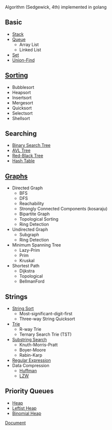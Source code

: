 Algorithm (Sedgewick, 4th) implemented in golang
## Basic
  * [Stack](https://github.com/howz97/algorithm/tree/master/basic/stack)
  * [Queue](https://github.com/howz97/algorithm/tree/master/basic/queue)
    * Array List
    * Linked List
  * [Set](https://github.com/howz97/algorithm/tree/master/basic/set)
  * [Union-Find](https://github.com/howz97/algorithm/tree/master/basic/unionfind)
## [Sorting](https://github.com/howz97/algorithm/tree/master/sort)
  * Bubblesort
  * Heapsort
  * Insertsort
  * Mergesort
  * Quicksort
  * Selectsort
  * Shellsort
## Searching
  * [Binary Search Tree](https://github.com/howz97/algorithm/tree/master/search/binarytree)
  * [AVL Tree](https://github.com/howz97/algorithm/tree/master/search/avlst)
  * [Red-Black Tree](https://github.com/howz97/algorithm/tree/master/search/redblack)
  * [Hash Table](https://github.com/howz97/algorithm/tree/master/search/hashmap)
## [Graphs](https://github.com/howz97/algorithm/tree/master/graphs)
  * Directed Graph
    * BFS
    * DFS
    * Reachability
    * Strongly Connected Components (kosaraju)
    * Bipartite Graph
    * Topological Sorting
    * Ring Detection
  * Undirected Graph
    * Subgraph
    * Ring Detection
  * Minimum Spanning Tree
    * Lazy-Prim
    * Prim
    * Kruskal
  * Shortest Path
    * Dijkstra
    * Topological
    * BellmanFord
## Strings
  * [String Sort](https://github.com/howz97/algorithm/tree/master/strings/sort)
    * Most-significant-digit-first
    * Three-way String Quicksort
  * [Trie](https://github.com/howz97/algorithm/tree/master/strings/trie)
    * R-way Trie
    * Ternary Search Trie (TST)
  * [Substring Search](https://github.com/howz97/algorithm/tree/master/strings)
    * Knuth-Morris-Pratt
    * Boyer-Moore
    * Rabin-Karp
  * [Regular Expression](https://github.com/howz97/algorithm/tree/master/strings/regexp)
  * Data Compression
    * [Huffman](https://github.com/howz97/algorithm/tree/master/strings/compress/huffman)
    * [LZW](https://github.com/howz97/algorithm/tree/master/strings/compress/lzw)
## Priority Queues
  * [Heap](https://github.com/howz97/algorithm/tree/master/pq/heap)
  * [Leftist Heap](https://github.com/howz97/algorithm/tree/master/pq/leftist)
  * [Binomial Heap](https://github.com/howz97/algorithm/tree/master/pq/binomial)

[Document](https://pkg.go.dev/github.com/howz97/algorithm)

